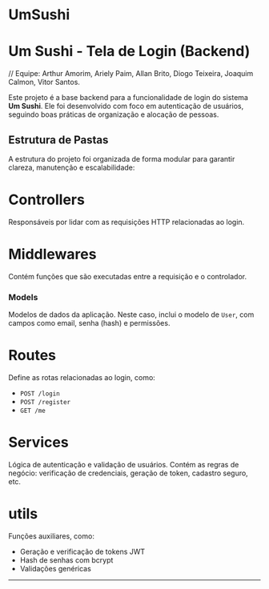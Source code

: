 # UmSushi
#  Um Sushi - Tela de Login (Backend)
// Equipe: Arthur Amorim, Ariely Paim, Allan Brito, Diogo Teixeira, Joaquim Calmon, Vitor Santos.

Este projeto é a base backend para a funcionalidade de login do sistema **Um Sushi**. Ele foi desenvolvido com foco em autenticação de usuários, seguindo boas práticas de organização e alocação de pessoas.
##  Estrutura de Pastas

A estrutura do projeto foi organizada de forma modular para garantir clareza, manutenção e escalabilidade:

# Controllers
Responsáveis por lidar com as requisições HTTP relacionadas ao login.

# Middlewares
Contém funções que são executadas entre a requisição e o controlador.
###  Models
Modelos de dados da aplicação. Neste caso, inclui o modelo de `User`, com campos como email, senha (hash) e permissões.

# Routes
Define as rotas relacionadas ao login, como:
- `POST /login`
- `POST /register`
- `GET /me` 
# Services
Lógica de autenticação e validação de usuários. Contém as regras de negócio: verificação de credenciais, geração de token, cadastro seguro, etc.

#  utils
Funções auxiliares, como:
- Geração e verificação de tokens JWT
- Hash de senhas com bcrypt
- Validações genéricas

---
